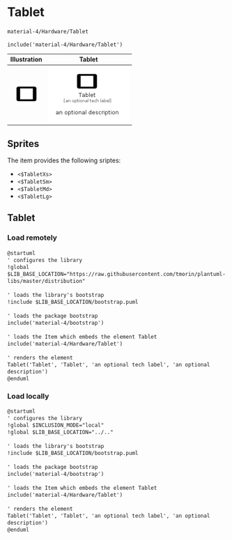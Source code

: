 # Tablet


```text
material-4/Hardware/Tablet
```

```text
include('material-4/Hardware/Tablet')
```



| Illustration | Tablet |
| :---: | :---: |
| ![illustration for Illustration](../../material-4/Hardware/Tablet.png) | ![illustration for Tablet](../../material-4/Hardware/Tablet.Local.png) |



## Sprites
The item provides the following sriptes:

- `<$TabletXs>`
- `<$TabletSm>`
- `<$TabletMd>`
- `<$TabletLg>`





## Tablet

### Load remotely
```plantuml
@startuml
' configures the library
!global $LIB_BASE_LOCATION="https://raw.githubusercontent.com/tmorin/plantuml-libs/master/distribution"

' loads the library's bootstrap
!include $LIB_BASE_LOCATION/bootstrap.puml

' loads the package bootstrap
include('material-4/bootstrap')

' loads the Item which embeds the element Tablet
include('material-4/Hardware/Tablet')

' renders the element
Tablet('Tablet', 'Tablet', 'an optional tech label', 'an optional description')
@enduml
```

### Load locally
```plantuml
@startuml
' configures the library
!global $INCLUSION_MODE="local"
!global $LIB_BASE_LOCATION="../.."

' loads the library's bootstrap
!include $LIB_BASE_LOCATION/bootstrap.puml

' loads the package bootstrap
include('material-4/bootstrap')

' loads the Item which embeds the element Tablet
include('material-4/Hardware/Tablet')

' renders the element
Tablet('Tablet', 'Tablet', 'an optional tech label', 'an optional description')
@enduml
```

